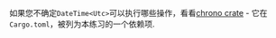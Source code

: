 如果您不确定`DateTime<Utc>`可以执行哪些操作，看看[chrono crate](https://docs.rs/chrono/0.4.0/chrono/) - 它在`Cargo.toml`，被列为本练习的一个依赖项.